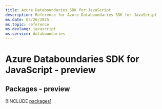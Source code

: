 ```yaml
---
title: Azure Databoundaries SDK for JavaScript
description: Reference for Azure Databoundaries SDK for JavaScript
ms.date: 03/26/2025
ms.topic: reference
ms.devlang: javascript
ms.service: databoundaries
---
```

# Azure Databoundaries SDK for JavaScript - preview
## Packages - preview
[!INCLUDE [packages](databoundaries-index.md)]